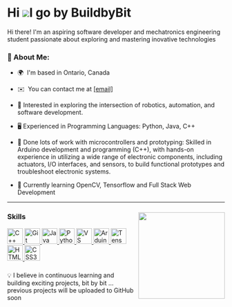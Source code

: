 Hi ![](https://user-images.githubusercontent.com/18350557/176309783-0785949b-9127-417c-8b55-ab5a4333674e.gif)I go by BuildbyBit
=======================================================================================================================================
<!-- \[Subtitle\]-->
Hi there! I'm an aspiring software developer and mechatronics engineering student passionate about exploring and mastering inovative technologies

### 🌟 About Me:
- 🌍  I'm based in Ontario, Canada
- ✉️  You can contact me at [\[email\]](mailto:ammaarah.t33@gmail.com)


- 🔧 Interested in exploring the intersection of robotics, automation, and software development.  
- 🖥️ Experienced in Programming Languages: Python, Java, C++
- 🚀 Done lots of work with microcontrollers and prototyping: Skilled in Arduino development and programming (C++), with hands-on experience in utilizing a wide range of electronic components, including actuators, I/O interfaces, and sensors, to build functional prototypes and troubleshoot electronic systems.
   
- 🤖 Currently learning OpenCV, Tensorflow and Full Stack Web Development  
------------

###

<img align="right" height="200" src="https://media0.giphy.com/media/v1.Y2lkPTc5MGI3NjExZmdxYTBtdHpydzF2N2dpOXU1cXBmdHRrOG5lbmU3cWduYzVpOTlseSZlcD12MV9pbnRlcm5hbF9naWZfYnlfaWQmY3Q9Zw/scZPhLqaVOM1qG4lT9/giphy.gif"  />

<!-- This is a comment in a Markdown file -->
<!-- * 🖥️  See my portfolio at [\[MyPortfolio\]](http://myapp.com) -->
<!--* 🚀  I'm currently working on [\[Myapp\]](http://myApp.com)-->
<!-- * 🧠  I'm learning on mastering Web Development and -->

###

<!-- <p align="left">✨ Creating bugs since ...</p>-->

### Skills
<p align="left">


<a href="https://docs.microsoft.com/en-us/cpp/?view=msvc-170" target="_blank" rel="noreferrer">
  <img src="https://raw.githubusercontent.com/danielcranney/readme-generator/main/public/icons/skills/cplusplus-colored.svg" width="36" height="36" alt="C++" />
</a>
<a href="https://git-scm.com/" target="_blank" rel="noreferrer">
  <img src="https://raw.githubusercontent.com/danielcranney/readme-generator/main/public/icons/skills/git-colored.svg" width="36" height="36" alt="Git" />
</a>
<a href="https://www.oracle.com/java/" target="_blank" rel="noreferrer">
  <img src="https://raw.githubusercontent.com/danielcranney/readme-generator/main/public/icons/skills/java-colored.svg" width="36" height="36" alt="Java" />
</a>
<a href="https://www.python.org/" target="_blank" rel="noreferrer">
  <img src="https://raw.githubusercontent.com/danielcranney/readme-generator/main/public/icons/skills/python-colored.svg" width="36" height="36" alt="Python" />
</a>
<a href="https://code.visualstudio.com/" target="_blank" rel="noreferrer">
  <img src="https://raw.githubusercontent.com/danielcranney/readme-generator/main/public/icons/skills/visualstudiocode.svg" width="36" height="36" alt="VS Code" />
</a>
<a href="https://store.arduino.cc/" target="_blank" rel="noreferrer">
  <img src="https://raw.githubusercontent.com/danielcranney/readme-generator/main/public/icons/skills/arduino-colored.svg" width="36" height="36" alt="Arduino" />
</a>
<a href="https://www.tensorflow.org/" target="_blank" rel="noreferrer">
  <img src="https://raw.githubusercontent.com/danielcranney/readme-generator/main/public/icons/skills/tensorflow-colored.svg" width="36" height="36" alt="TensorFlow" />
</a>
<a href="https://developer.mozilla.org/en-US/docs/Web/HTML" target="_blank" rel="noreferrer">
  <img src="https://raw.githubusercontent.com/danielcranney/readme-generator/main/public/icons/skills/html5-colored.svg" width="36" height="36" alt="HTML5" />
</a>
<a href="https://developer.mozilla.org/en-US/docs/Web/CSS" target="_blank" rel="noreferrer">
  <img src="https://raw.githubusercontent.com/danielcranney/readme-generator/main/public/icons/skills/css3-colored.svg" width="36" height="36" alt="CSS3" />
</a>


  
</p>

###


<!-- 
### Socials
<p align="left"> <a href="https://www.github.com/a-tab-sys" target="_blank" rel="noreferrer"> <picture> <source media="(prefers-color-scheme: dark)" srcset="https://raw.githubusercontent.com/danielcranney/readme-generator/main/public/icons/socials/github-dark.svg" /> <source media="(prefers-color-scheme: light)" srcset="https://raw.githubusercontent.com/danielcranney/readme-generator/main/public/icons/socials/github.svg" /> <img src="https://raw.githubusercontent.com/danielcranney/readme-generator/main/public/icons/socials/github.svg" width="32" height="32" /> </picture> </a> <a href="https://www.linkedin.com/in/[yourname]" target="_blank" rel="noreferrer"> <picture> <source media="(prefers-color-scheme: dark)" srcset="https://raw.githubusercontent.com/danielcranney/readme-generator/main/public/icons/socials/linkedin-dark.svg" /> <source media="(prefers-color-scheme: light)" srcset="https://raw.githubusercontent.com/danielcranney/readme-generator/main/public/icons/socials/linkedin.svg" /> <img src="https://raw.githubusercontent.com/danielcranney/readme-generator/main/public/icons/socials/linkedin.svg" width="32" height="32" /> </picture> </a></p>
-->
💡 I believe in continuous learning and building exciting projects, bit by bit ... previous projects will be uploaded to GitHub soon 


